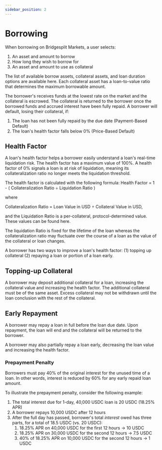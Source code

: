 ```yaml
---
sidebar_position: 2
---
```

# Borrowing
When borrowing on Bridgesplit Markets, a user selects:
1. An asset and amount to borrow
2. How long they wish to borrow for
3. An asset and amount to use as collateral

The list of available borrow assets, collateral assets, and loan duration options are available here. Each collateral asset has a loan-to-value ratio that determines the maximum borrowable amount.

The borrower's receives funds at the lowest rate on the market and the collateral is escrowed. The collateral is returned to the borrower once the borrowed funds and accrued interest have been fully repaid. A borrower will default, losing their collateral, if:
1. The loan has not been fully repaid by the due date (Payment-Based Default)
2. The loan's health factor falls below 0% (Price-Based Default)

## Health Factor
A loan's health factor helps a borrower easily understand a loan's real-time liquidation risk. The health factor has a maximum value of 100%. A health factor of 0% signals a loan is at risk of liquidation, meaning its collateralization ratio no longer meets the liquidation threshold.

The health factor is calculated with the following formula:
Health Factor  = 1 - ( Collateralization Ratio ÷ Liquidation Ratio )

where

Collateralization Ratio = Loan Value in USD ÷ Collateral Value in USD,

and the Liquidation Ratio is a per-collateral, protocol-determined value. These values can be found here.

The liquidation Ratio is fixed for the lifetime of the loan whereas the collateralization ratio may fluctuate over the course of a loan as the value of the collateral or loan changes.

A borrower has two ways to improve a loan's health factor: (1) topping up collateral (2) repaying a loan or portion of a loan early.

## Topping-up Collateral
A borrower may deposit additional collateral for a loan, increasing the collateral value and increasing the health factor. The additional collateral must be of the same asset. Excess collateral may not be withdrawn until the loan conclusion with the rest of the collateral.

## Early Repayment
A borrower may repay a loan in full before the loan due date. Upon repayment, the loan will end and the collateral will be returned to the borrower. 

A borrower may also partially repay a loan early, decreasing the loan value and increasing the health factor. 

### Prepayment Penalty
Borrowers must pay 40% of the original interest for the unused time of a loan. In other words, interest is reduced by 60% for any early repaid loan amount.

To illustrate the prepayment penalty, consider the following example:
1. The total interest due for 1-day, 40,000 USDC loan is 20 USDC (18.25% APR)
2. A borrower repays 10,000 USDC after 12 hours
3. After the full day has passed, borrower's total *interest* owed has three parts, for a total of 18.5 USDC (vs. 20 USDC):
    1. 18.25% APR on 40,000 USDC for the first 12 hours -> 10 USDC
    2. 18.25% APR on 30,000 USDC for the second 12 hours -> 7.5 USDC
    3. 40% of 18.25% APR on 10,000 USDC for the second 12 hours -> 1 USDC